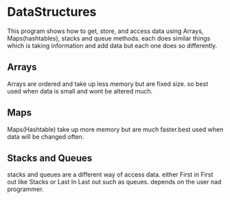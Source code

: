 # DataStructures

This program shows how to get, store, and access data using Arrays, Maps(hashtables), stacks and queue 
methods. each does similar things which is taking information and add data but each one does so differently.

## Arrays
Arrays are ordered and take up less memory but are fixed size. so best used when data is small and wont
be altered much.

## Maps
Maps(Hashtable) take up more memory but are much faster.best used when data will be changed often.

## Stacks and Queues
stacks and queues are a different way of access data. either First in First out like Stacks or
Last In Last out such as queues. depends on the user nad programmer.
